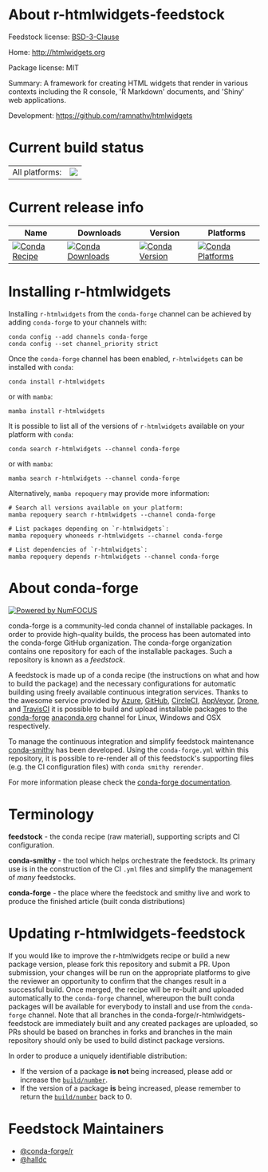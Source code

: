 About r-htmlwidgets-feedstock
=============================

Feedstock license: [BSD-3-Clause](https://github.com/conda-forge/r-htmlwidgets-feedstock/blob/main/LICENSE.txt)

Home: http://htmlwidgets.org

Package license: MIT

Summary: A framework for creating HTML widgets that render in various contexts including the R console, 'R Markdown' documents, and 'Shiny' web applications.

Development: https://github.com/ramnathv/htmlwidgets

Current build status
====================


<table><tr><td>All platforms:</td>
    <td>
      <a href="https://dev.azure.com/conda-forge/feedstock-builds/_build/latest?definitionId=1243&branchName=main">
        <img src="https://dev.azure.com/conda-forge/feedstock-builds/_apis/build/status/r-htmlwidgets-feedstock?branchName=main">
      </a>
    </td>
  </tr>
</table>

Current release info
====================

| Name | Downloads | Version | Platforms |
| --- | --- | --- | --- |
| [![Conda Recipe](https://img.shields.io/badge/recipe-r--htmlwidgets-green.svg)](https://anaconda.org/conda-forge/r-htmlwidgets) | [![Conda Downloads](https://img.shields.io/conda/dn/conda-forge/r-htmlwidgets.svg)](https://anaconda.org/conda-forge/r-htmlwidgets) | [![Conda Version](https://img.shields.io/conda/vn/conda-forge/r-htmlwidgets.svg)](https://anaconda.org/conda-forge/r-htmlwidgets) | [![Conda Platforms](https://img.shields.io/conda/pn/conda-forge/r-htmlwidgets.svg)](https://anaconda.org/conda-forge/r-htmlwidgets) |

Installing r-htmlwidgets
========================

Installing `r-htmlwidgets` from the `conda-forge` channel can be achieved by adding `conda-forge` to your channels with:

```
conda config --add channels conda-forge
conda config --set channel_priority strict
```

Once the `conda-forge` channel has been enabled, `r-htmlwidgets` can be installed with `conda`:

```
conda install r-htmlwidgets
```

or with `mamba`:

```
mamba install r-htmlwidgets
```

It is possible to list all of the versions of `r-htmlwidgets` available on your platform with `conda`:

```
conda search r-htmlwidgets --channel conda-forge
```

or with `mamba`:

```
mamba search r-htmlwidgets --channel conda-forge
```

Alternatively, `mamba repoquery` may provide more information:

```
# Search all versions available on your platform:
mamba repoquery search r-htmlwidgets --channel conda-forge

# List packages depending on `r-htmlwidgets`:
mamba repoquery whoneeds r-htmlwidgets --channel conda-forge

# List dependencies of `r-htmlwidgets`:
mamba repoquery depends r-htmlwidgets --channel conda-forge
```


About conda-forge
=================

[![Powered by
NumFOCUS](https://img.shields.io/badge/powered%20by-NumFOCUS-orange.svg?style=flat&colorA=E1523D&colorB=007D8A)](https://numfocus.org)

conda-forge is a community-led conda channel of installable packages.
In order to provide high-quality builds, the process has been automated into the
conda-forge GitHub organization. The conda-forge organization contains one repository
for each of the installable packages. Such a repository is known as a *feedstock*.

A feedstock is made up of a conda recipe (the instructions on what and how to build
the package) and the necessary configurations for automatic building using freely
available continuous integration services. Thanks to the awesome service provided by
[Azure](https://azure.microsoft.com/en-us/services/devops/), [GitHub](https://github.com/),
[CircleCI](https://circleci.com/), [AppVeyor](https://www.appveyor.com/),
[Drone](https://cloud.drone.io/welcome), and [TravisCI](https://travis-ci.com/)
it is possible to build and upload installable packages to the
[conda-forge](https://anaconda.org/conda-forge) [anaconda.org](https://anaconda.org/)
channel for Linux, Windows and OSX respectively.

To manage the continuous integration and simplify feedstock maintenance
[conda-smithy](https://github.com/conda-forge/conda-smithy) has been developed.
Using the ``conda-forge.yml`` within this repository, it is possible to re-render all of
this feedstock's supporting files (e.g. the CI configuration files) with ``conda smithy rerender``.

For more information please check the [conda-forge documentation](https://conda-forge.org/docs/).

Terminology
===========

**feedstock** - the conda recipe (raw material), supporting scripts and CI configuration.

**conda-smithy** - the tool which helps orchestrate the feedstock.
                   Its primary use is in the construction of the CI ``.yml`` files
                   and simplify the management of *many* feedstocks.

**conda-forge** - the place where the feedstock and smithy live and work to
                  produce the finished article (built conda distributions)


Updating r-htmlwidgets-feedstock
================================

If you would like to improve the r-htmlwidgets recipe or build a new
package version, please fork this repository and submit a PR. Upon submission,
your changes will be run on the appropriate platforms to give the reviewer an
opportunity to confirm that the changes result in a successful build. Once
merged, the recipe will be re-built and uploaded automatically to the
`conda-forge` channel, whereupon the built conda packages will be available for
everybody to install and use from the `conda-forge` channel.
Note that all branches in the conda-forge/r-htmlwidgets-feedstock are
immediately built and any created packages are uploaded, so PRs should be based
on branches in forks and branches in the main repository should only be used to
build distinct package versions.

In order to produce a uniquely identifiable distribution:
 * If the version of a package **is not** being increased, please add or increase
   the [``build/number``](https://docs.conda.io/projects/conda-build/en/latest/resources/define-metadata.html#build-number-and-string).
 * If the version of a package **is** being increased, please remember to return
   the [``build/number``](https://docs.conda.io/projects/conda-build/en/latest/resources/define-metadata.html#build-number-and-string)
   back to 0.

Feedstock Maintainers
=====================

* [@conda-forge/r](https://github.com/orgs/conda-forge/teams/r/)
* [@halldc](https://github.com/halldc/)

